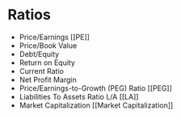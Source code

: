 # Ratios

* Price/Earnings [[PE]]
* Price/Book Value
* Debt/Equity
* Return on Equity
* Current Ratio
* Net Profit Margin
* Price/Earnings-to-Growth (PEG) Ratio [[PEG]]
* Liabilities To Assets Ratio L/A  [[LA]]
* Market Capitalization [[Market Capitalization]]